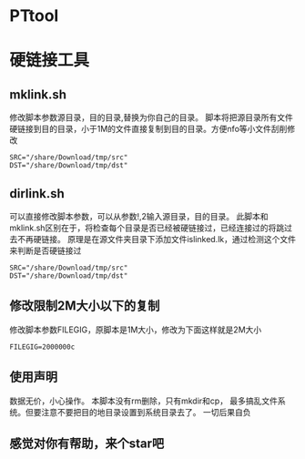 # PTtool

# 硬链接工具

## mklink.sh
修改脚本参数源目录，目的目录,替换为你自己的目录。
脚本将把源目录所有文件硬链接到目的目录，小于1M的文件直接复制到目的目录。方便nfo等小文件刮削修改
```
SRC="/share/Download/tmp/src"
DST="/share/Download/tmp/dst"
```

## dirlink.sh
可以直接修改脚本参数，可以从参数$!,$2输入源目录，目的目录。
此脚本和mklink.sh区别在于，将检查每个目录是否已经被硬链接过，已经连接过的将跳过去不再硬链接。
原理是在源文件夹目录下添加文件islinked.lk，通过检测这个文件来判断是否硬链接过
```
SRC="/share/Download/tmp/src"
DST="/share/Download/tmp/dst"
```

## 修改限制2M大小以下的复制
修改脚本参数FILEGIG，原脚本是1M大小，修改为下面这样就是2M大小
```
FILEGIG=2000000c
```
## 使用声明
数据无价，小心操作。
本脚本没有rm删除，只有mkdir和cp， 最多搞乱文件系统。但要注意不要把目的地目录设置到系统目录去了。
一切后果自负

## 感觉对你有帮助，来个star吧
